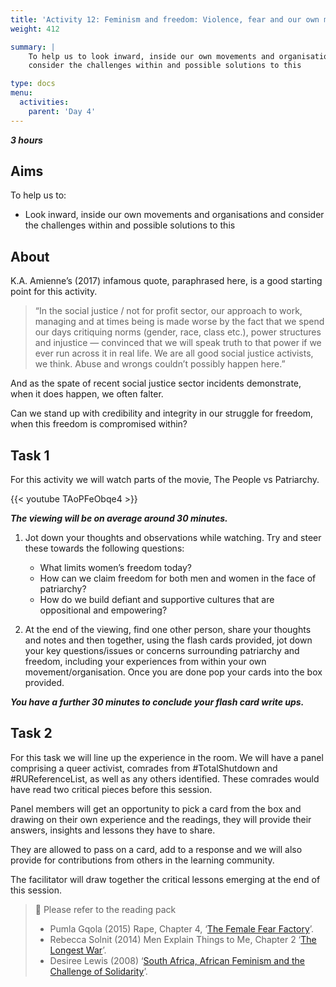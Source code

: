 ```yaml
---
title: 'Activity 12: Feminism and freedom: Violence, fear and our own movements'
weight: 412

summary: |
    To help us to look inward, inside our own movements and organisations and
    consider the challenges within and possible solutions to this

type: docs
menu:
  activities:
    parent: 'Day 4'
---
```


***3 hours***

## Aims

To help us to:

* Look inward, inside our own movements and organisations and
consider the challenges within and possible solutions to this

## About

K.A. Amienne’s (2017) infamous quote, paraphrased here, is a good
starting point for this activity.

> “In the social justice / not for profit sector, our approach to work,
managing and at times being is made worse by the fact that we spend
our days critiquing norms (gender, race, class etc.), power structures
and injustice — convinced that we will speak truth to that power if we
ever run across it in real life. We are all good social justice activists, we
think. Abuse and wrongs couldn’t possibly happen here.”

And as the spate of recent social justice sector incidents demonstrate,
when it does happen, we often falter.

Can we stand up with credibility and integrity in our struggle for
freedom, when this freedom is compromised within?

## Task 1

For this activity we will watch parts of the movie, The People vs Patriarchy.

{{< youtube TAoPFeObqe4 >}} <!-- The People Vs Patriarchy -->

***The viewing will be on average around 30 minutes.***

1. Jot down your thoughts and observations while watching. Try and
steer these towards the following questions:

    * What limits women’s freedom today?
    * How can we claim freedom for both men and women in the face of patriarchy?
    * How do we build defiant and supportive cultures that are oppositional and empowering?

2. At the end of the viewing, find one other person, share your
thoughts and notes and then together, using the flash cards
provided, jot down your key questions/issues or concerns
surrounding patriarchy and freedom, including your experiences
from within your own movement/organisation. Once you are done
pop your cards into the box provided.

***You have a further 30 minutes to conclude your flash card write ups.***

## Task 2

For this task we will line up the experience in the room. We will have a
panel comprising a queer activist, comrades from #TotalShutdown and
#RUReferenceList, as well as any others identified. These comrades
would have read two critical pieces before this session.

Panel members will get an opportunity to pick a card from the box and
drawing on their own experience and the readings, they will provide
their answers, insights and lessons they have to share.

They are allowed to pass on a card, add to a response and we will also
provide for contributions from others in the learning community.

The facilitator will draw together the critical lessons emerging at the
end of this session.

> 📖️ Please refer to the reading pack
>
> * Pumla Gqola (2015) Rape, Chapter 4,
    ‘[The Female Fear Factory](/documents/the-female-fear-factory.pdf)’.
> * Rebecca Solnit (2014) Men Explain Things to Me, Chapter 2
    ‘[The Longest War](/documents/the-longest-war.pdf)’.
> * Desiree Lewis (2008)
    ‘[South Africa, African Feminism and the Challenge of Solidarity](/documents/african-feminism.pdf)’.
